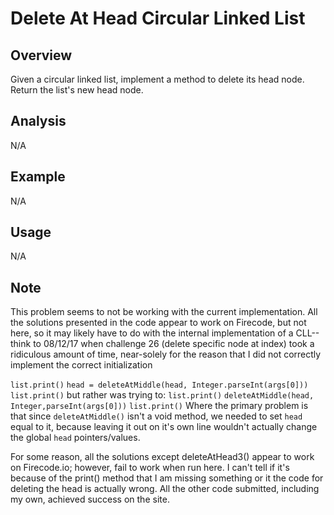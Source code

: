 # Delete At Head Circular Linked List

Overview
---
Given a circular linked list, implement a method to delete its head node. 
Return the list's new head node.

Analysis
---
N/A

Example
---
N/A

Usage
---
N/A

Note
---
This problem seems to not be working with the current implementation. All the 
solutions presented in the code appear to work on Firecode, but not here, so 
it may likely have to do with the internal implementation of a CLL--think 
to 08/12/17 when challenge 26 (delete specific node at index) took a 
ridiculous amount of time, near-solely for the reason that I did not 
correctly implement the correct initialization

`list.print()`
`head = deleteAtMiddle(head, Integer.parseInt(args[0]))`
`list.print()`
but rather was trying to:
 `list.print()`
`deleteAtMiddle(head, Integer,parseInt(args[0]))`
`list.print()`
Where the primary problem is that since `deleteAtMiddle()` isn't a void method,
we needed to set `head` equal to it, because leaving it out on it's own line 
wouldn't actually change the global `head` pointers/values.


For some reason, all the solutions except deleteAtHead3() appear to work on
Firecode.io; however, fail to work when run here. I can't tell if it's 
because of the print() method that I am missing something or it the 
code for deleting the head is actually wrong. All the other code 
submitted, including my own, achieved success on the site.
